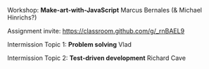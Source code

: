 Workshop: **Make-art-with-JavaScript** Marcus Bernales (& Michael Hinrichs?)

Assignment invite: https://classroom.github.com/g/_rnBAEL9

Intermission Topic 1: **Problem solving** Vlad

Intermission Topic 2: **Test-driven development** Richard Cave
